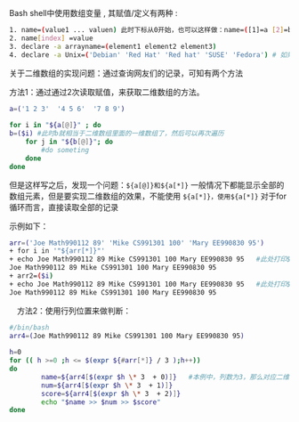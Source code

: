 Bash shell中使用数组变量 , 其赋值/定义有两种 :
```bash
1. name=(value1 ... valuen) 此时下标从0开始，也可以这样做：name=([1]=a [2]=b [0]=c)
2. name[index] =value 
3. declare -a arrayname=(element1 element2 element3)
4. declare -a Unix=('Debian' 'Red Hat' 'Red hat' 'SUSE' 'Fedora') # 如果单个元素包括括号
```

关于二维数组的实现问题：通过查询网友们的记录，可知有两个方法

方法1：通过通过2次读取赋值，来获取二维数组的方法。

```bash
a=('1 2 3'  '4 5 6'  '7 8 9')
 
for i in "${a[@]}" ; do
b=($i) #此时b就相当于二维数组里面的一维数组了，然后可以再次遍历
    for j in "${b[@]}"; do
        #do someting
    done
done
```
但是这样写之后，发现一个问题：`${a[@]}和${a[*]}` 一般情况下都能显示全部的数组元素，但是要实现二维数组的效果，不能使用 `${a[*]}，使用${a[*]}` 对于for循环而言，直接读取全部的记录

示例如下：
```bash
arr=('Joe Math990112 89' 'Mike CS991301 100' 'Mary EE990830 95')
+ for i in '"${arr[*]}"'
+ echo Joe Math990112 89 Mike CS991301 100 Mary EE990830 95   #此处打印$i
Joe Math990112 89 Mike CS991301 100 Mary EE990830 95
+ arr2=($i)
+ echo Joe Math990112 89 Mike CS991301 100 Mary EE990830 95   #此处打印${arr2[*]}
Joe Math990112 89 Mike CS991301 100 Mary EE990830 95
```
　方法2：使用行列位置来做判断：
```bash
#/bin/bash
arr4=(Joe Math990112 89 Mike CS991301 100 Mary EE990830 95)
 
h=0
for (( h >=0 ;h <= $(expr ${#arr[*]} / 3 );h++))
do
        name=${arr4[$(expr $h \* 3  + 0)]}   #本例中，列数为3，那么对应二维值就是 （0 1 2） （3*1+0 3*1+1 3*1+2）（3*2+0 3*2+1 3*2+2）
        num=${arr4[$(expr $h \* 3  + 1)]}
        score=${arr4[$(expr $h \* 3  + 2)]}
        echo "$name >> $num >> $score"
done
```